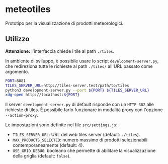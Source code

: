 # meteotiles

Prototipo per la visualizzazione di prodotti meteorologici.


## Utilizzo

**Attenzione:** l'interfaccia chiede i tile al path `./tiles`.

In ambiente di sviluppo, è possibile usare lo script `development-server.py`,
che redireziona tutte le richieste al path `./tiles/` all'URL passato come argomento.

```bash
PORT=8081
TILES_SERVER_URL=http://tiles-server.test/path/to/tiles
python3 development-server.py --port ${PORT} ${TILES_SERVER_URL}
xdg-open http://localhost:${PORT}
```

Il server `development-server.py` di default risponde con un `HTTP 302` alle
richieste di tiles. È possibile farlo funzionare in modalità proxy con
l'opzione `--action=proxy`.

Le impostazioni sono definite nel file `src/settings.js`:

* `TILES_SERVER_URL`: URL del web tiles server (default: `./tiles`).
* `MAX_PRODUCTS_SELECTED`: numero massimo di prodotti selezionabili contemporaneamente (default: 4).
* `USE_GRID_DEBUG`: booleano che permette di abilitare la visualizzazione della griglia (default: `false`).
